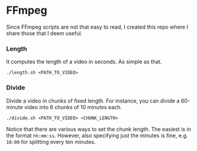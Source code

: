 # FFmpeg

Since FFmpeg scripts are not that easy to read, I created this repo where I share those that I deem useful. 

### Length

It computes the length of a video in seconds. As simple as that. 

```
./length.sh <PATH_TO_VIDEO>
```

### Divide

Divide a video in chunks of fixed length. For instance, you can divide a 60-minute video into 6 chunks of 10 minutes each. 

```
./divide.sh <PATH_TO_VIDEO> <CHUNK_LENGTH>
```

Notice that there are various ways to set the chunk length. The easiest is in the format `hh:mm:ss`. However, also specifying just the minutes is fine, e.g. `10:00` for splitting every ten minutes. 